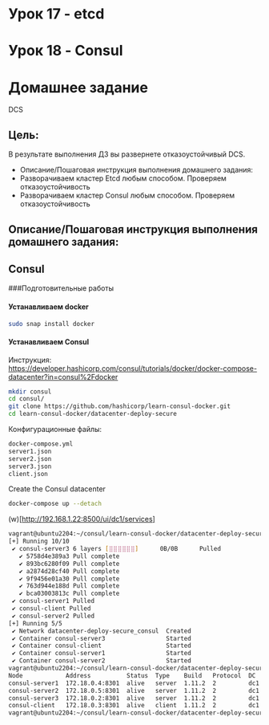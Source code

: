 # Урок 17 - etcd
# Урок 18 - Consul


# Домашнее задание

DCS

## Цель:

В результате выполнения ДЗ вы развернете отказоустойчивый DCS.


- Описание/Пошаговая инструкция выполнения домашнего задания:
- Разворачиваем кластер Etcd любым способом. Проверяем отказоустойчивость
- Разворачиваем кластер Consul любым способом. Проверяем отказоустойчивость


## Описание/Пошаговая инструкция выполнения домашнего задания:

## Consul

###Подготовительные работы

#### Устанавливаем docker
```bash
sudo snap install docker
```

#### Устанавливаем Consul
Инструкция: https://developer.hashicorp.com/consul/tutorials/docker/docker-compose-datacenter?in=consul%2Fdocker

```bash
mkdir consul
cd consul/
git clone https://github.com/hashicorp/learn-consul-docker.git
cd learn-consul-docker/datacenter-deploy-secure
```

Конфигурационные файлы:
```bash
docker-compose.yml
server1.json
server2.json
server3.json
client.json
```

Create the Consul datacenter
```bash
docker-compose up --detach
```

(w)[http://192.168.1.22:8500/ui/dc1/services]

```bash
vagrant@ubuntu2204:~/consul/learn-consul-docker/datacenter-deploy-secure$ sudo docker-compose up --detach
[+] Running 10/10
 ✔ consul-server3 6 layers [⣿⣿⣿⣿⣿⣿]      0B/0B      Pulled                                                                                      11.6s
   ✔ 5758d4e389a3 Pull complete                                                                                                                  1.5s
   ✔ 893bc6280f09 Pull complete                                                                                                                  1.8s
   ✔ a2874d28cf40 Pull complete                                                                                                                  3.4s
   ✔ 9f9456e01a30 Pull complete                                                                                                                  2.7s
   ✔ 763d944e188d Pull complete                                                                                                                  3.5s
   ✔ bca03003813c Pull complete                                                                                                                  3.7s
 ✔ consul-server1 Pulled                                                                                                                        11.7s
 ✔ consul-client Pulled                                                                                                                         11.7s
 ✔ consul-server2 Pulled                                                                                                                        11.7s
[+] Running 5/5
 ✔ Network datacenter-deploy-secure_consul  Created                                                                                              0.1s
 ✔ Container consul-server3                 Started                                                                                              1.6s
 ✔ Container consul-client                  Started                                                                                              1.6s
 ✔ Container consul-server1                 Started                                                                                              1.6s
 ✔ Container consul-server2                 Started                                                                                              1.6s
vagrant@ubuntu2204:~/consul/learn-consul-docker/datacenter-deploy-secure$ sudo docker exec consul-client consul members
Node            Address          Status  Type    Build   Protocol  DC   Partition  Segment
consul-server1  172.18.0.4:8301  alive   server  1.11.2  2         dc1  default    <all>
consul-server2  172.18.0.5:8301  alive   server  1.11.2  2         dc1  default    <all>
consul-server3  172.18.0.2:8301  alive   server  1.11.2  2         dc1  default    <all>
consul-client   172.18.0.3:8301  alive   client  1.11.2  2         dc1  default    <default>
vagrant@ubuntu2204:~/consul/learn-consul-docker/datacenter-deploy-secure$
```
